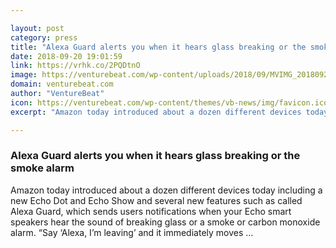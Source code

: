 ```yaml
---

layout: post
category: press
title: "Alexa Guard alerts you when it hears glass breaking or the smoke alarm"
date: 2018-09-20 19:01:59
link: https://vrhk.co/2PQDtnO
image: https://venturebeat.com/wp-content/uploads/2018/09/MVIMG_20180920_105247.jpg?fit=4032%2C3024&strip=all
domain: venturebeat.com
author: "VentureBeat"
icon: https://venturebeat.com/wp-content/themes/vb-news/img/favicon.ico
excerpt: "Amazon today introduced about a dozen different devices today including a new Echo Dot and Echo Show and several new features such as called Alexa Guard, which sends users notifications when your Echo smart speakers hear the sound of breaking glass or a smoke or carbon monoxide alarm. “Say ‘Alexa, I’m leaving’ and it immediately moves …"

---
```


### Alexa Guard alerts you when it hears glass breaking or the smoke alarm

Amazon today introduced about a dozen different devices today including a new Echo Dot and Echo Show and several new features such as called Alexa Guard, which sends users notifications when your Echo smart speakers hear the sound of breaking glass or a smoke or carbon monoxide alarm. “Say ‘Alexa, I’m leaving’ and it immediately moves …